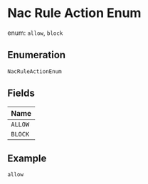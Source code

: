 
# Nac Rule Action Enum

enum: `allow`, `block`

## Enumeration

`NacRuleActionEnum`

## Fields

| Name |
|  --- |
| `ALLOW` |
| `BLOCK` |

## Example

```
allow
```

